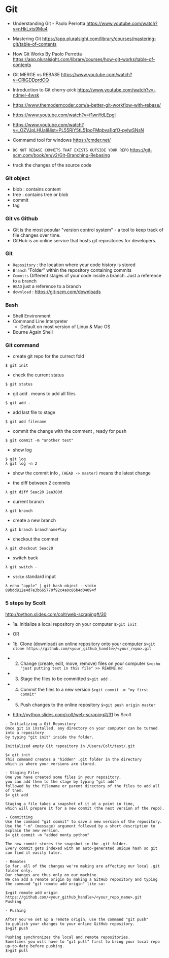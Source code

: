# Git
- Understanding Git - Paolo Perrotta https://www.youtube.com/watch?v=nHkLxts9Mu4
- Mastering Git https://app.pluralsight.com/library/courses/mastering-git/table-of-contents
- How Git Works By Paolo Perrotta https://app.pluralsight.com/library/courses/how-git-works/table-of-contents
- Git MERGE vs REBASE https://www.youtube.com/watch?v=CRlGDDprdOQ
- Introduction to Git cherry-pick https://www.youtube.com/watch?v=-ndmel-4wsk
- https://www.themoderncoder.com/a-better-git-workflow-with-rebase/ 
- https://www.youtube.com/watch?v=f1wnYdLEpgI
- https://www.youtube.com/watch?v=_OZVJpLHUaI&list=PL55RiY5tL51poFMpbva1IqfO-pylwSNsN
- Commamd tool for windows https://cmder.net/

- ```DO NOT REBASE COMMITS THAT EXISTS OUTSIDE YOUR REPO``` https://git-scm.com/book/en/v2/Git-Branching-Rebasing 
- track the changes of the source code
### Git object
- blob : contains content
- tree : contains tree or blob
- commit
- tag

### Git vs Github
- Git is the most popular "version control system" - a tool to keep track of file changes over time. 
- GitHub is an online service that hosts git repositories for developers.
### Git
- ```Repository``` :  the location where your code history is stored
- ```Branch``` "Folder" within the repository containing commits
- ```Commits``` Different stages of your code inside a branch. Just a reference to a branch
- ```HEAD``` just a reference to a branch
- ```download``` : https://git-scm.com/downloads
### Bash
- Shell Environment
- Command Line Interpreter
  - Default on most version of Linux & Mac OS
- Bourne Again Shell

### Git command
- create git repo for the currect fold
```
$ git init
```

- check the current status
```
$ git status
```


- git add . means to add all files
```
$ git add .
```
- add last file to stage

```
$ git add filename
```
 
- commit the change with the comment , ready for push
```
$ git commit -m "another test"
```

- show log
```
$ git log
λ git log -n 2
```

- show the commit info , ```(HEAD -> master)``` means the latest change

- the diff between 2 commits
```
λ git diff 5eac20 2ea380d
```
- current branch
```
λ git branch
```
- create a new branch
```
λ git branch branchnamePlay
```
- checkout the commet
```
λ git checkout 5eac20
```
- switch back
```
λ git switch -
```
- ```stdin``` standard input
```
λ echo "apple" | git hash-object --stdin
89bdd812e4d7e3b665770f92c4a0c86b4d04094f
```
### 5 steps by Scolt
http://python.slides.com/colt/web-scraping#/30

- 1a. Initialize a local repository on your computer
```$>git init```
- OR
- 1b. Clone (download) an online repository onto your computer
```$>git clone https://github.com/<your_github_handle>/<your_repo>.git```

- 2. Change (create, edit, move, remove) files on your computer
```$>echo "just putting text in this file" >> README.md```

- 3. Stage the files to be committed
```$>git add .```

- 4. Commit the files to a new version
```$>git commit -m "my first commit"```

- 5. Push changes to the online repository
```$>git push origin master```

- http://python.slides.com/colt/web-scraping#/31  by Scolt
```
- Initializing a Git Repository
Once git is installed, any directory on your computer can be turned into a repository 
by typing "git init" inside the folder.

Initialized empty Git repository in /Users/Colt/test/.git

$> git init 
This command creates a "hidden" .git folder in the directory 
which is where your versions are stored.
```
```
- Staging Files
One you have created some files in your repository, 
you can add them to the stage by typing "git add" 
followed by the filename or parent directory of the files to add all of them.
$> git add

Staging a file takes a snapshot of it at a point in time, 
which will prepare it for a new commit (the next version of the repo).
```

```
- Committing
Use the command "git commit" to save a new version of the repository. Use the "-m" (message) argument followed by a short description to explain the new version.
$> git commit -m "added monty python"

The new commit stores the snapshot in the .git folder. 
Every commit gets indexed with an auto-generated unique hash so git can find it easily later.
```

```
- Remotes
So far, all of the changes we're making are affecting our local .git folder only. 
Our changes are thus only on our machine.
We can add a remote origin by making a GitHub repository and typing the command "git remote add origin" like so:

$>git remote add origin https://github.com/<your_github_handle>/<your_repo_name>.git
Pushing
```

```
- Pushing

After you've set up a remote origin, use the command "git push" 
to publish your changes to your online GitHub repository.
$>git push

Pushing synchronizes the local and remote repositories. 
Sometimes you will have to "git pull" first to bring your local repo up-to-date before pushing.
$>git pull
```







 
 
